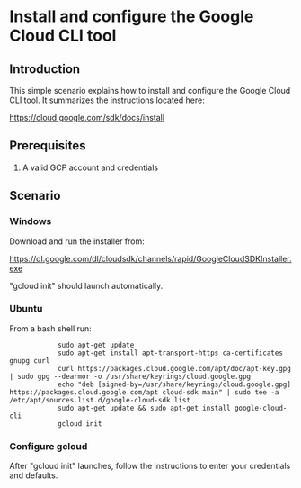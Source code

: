 # Install and configure the Google Cloud CLI tool

## Introduction
This simple scenario explains how to install and configure the Google Cloud CLI tool.  It summarizes the instructions located here:

https://cloud.google.com/sdk/docs/install

## Prerequisites
1. A valid GCP account and credentials

## Scenario

### Windows
Download and run the installer from:

https://dl.google.com/dl/cloudsdk/channels/rapid/GoogleCloudSDKInstaller.exe

"gcloud init" should launch automatically.

### Ubuntu
From a bash shell run:

                sudo apt-get update
                sudo apt-get install apt-transport-https ca-certificates gnupg curl
                curl https://packages.cloud.google.com/apt/doc/apt-key.gpg | sudo gpg --dearmor -o /usr/share/keyrings/cloud.google.gpg
                echo "deb [signed-by=/usr/share/keyrings/cloud.google.gpg] https://packages.cloud.google.com/apt cloud-sdk main" | sudo tee -a /etc/apt/sources.list.d/google-cloud-sdk.list
                sudo apt-get update && sudo apt-get install google-cloud-cli
                gcloud init


### Configure gcloud
After "gcloud init" launches, follow the instructions to enter your credentials and defaults.